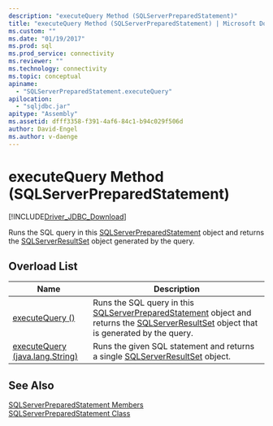 ```yaml
---
description: "executeQuery Method (SQLServerPreparedStatement)"
title: "executeQuery Method (SQLServerPreparedStatement) | Microsoft Docs"
ms.custom: ""
ms.date: "01/19/2017"
ms.prod: sql
ms.prod_service: connectivity
ms.reviewer: ""
ms.technology: connectivity
ms.topic: conceptual
apiname: 
  - "SQLServerPreparedStatement.executeQuery"
apilocation: 
  - "sqljdbc.jar"
apitype: "Assembly"
ms.assetid: dfff3358-f391-4af6-84c1-b94c029f506d
author: David-Engel
ms.author: v-daenge
---
```

# executeQuery Method (SQLServerPreparedStatement)
[!INCLUDE[Driver_JDBC_Download](../../../includes/driver_jdbc_download.md)]

  Runs the SQL query in this [SQLServerPreparedStatement](../../../connect/jdbc/reference/sqlserverpreparedstatement-class.md) object and returns the [SQLServerResultSet](../../../connect/jdbc/reference/sqlserverresultset-class.md) object generated by the query.  
  
## Overload List  
  
|Name|Description|  
|----------|-----------------|  
|[executeQuery ()](../../../connect/jdbc/reference/executequery-method.md)|Runs the SQL query in this [SQLServerPreparedStatement](../../../connect/jdbc/reference/sqlserverpreparedstatement-class.md) object and returns the [SQLServerResultSet](../../../connect/jdbc/reference/sqlserverresultset-class.md) object that is generated by the query.|  
|[executeQuery (java.lang.String)](../../../connect/jdbc/reference/executequery-method-java-lang-string.md)|Runs the given SQL statement and returns a single [SQLServerResultSet](../../../connect/jdbc/reference/sqlserverresultset-class.md) object.|  
  
## See Also  
 [SQLServerPreparedStatement Members](../../../connect/jdbc/reference/sqlserverpreparedstatement-members.md)   
 [SQLServerPreparedStatement Class](../../../connect/jdbc/reference/sqlserverpreparedstatement-class.md)  
  
  
